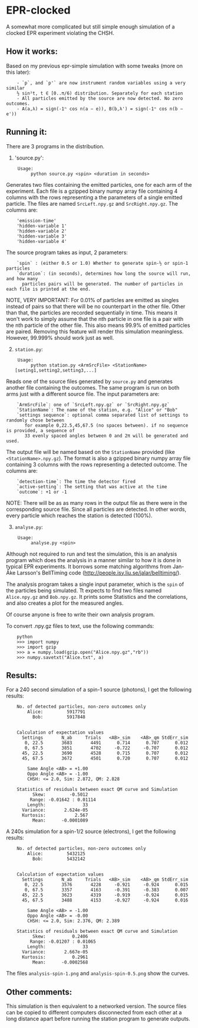 EPR-clocked
===========

A somewhat more complicated but still simple enough simulation of a clocked EPR experiment violating the CHSH.

How it works:
------------
Based on my previous epr-simple simulation with some tweaks (more on this later):  

        - `p`, and `p'` are now instrument random variables using a very similar 
        ½ sin²t, t ∈ [0..π/6) distribution. Separately for each station
        - All particles emitted by the source are now detected. No zero outcomes.
        - A(a,λ) = sign(-1ⁿ cos n(a − e)), B(b,λ') = sign(-1ⁿ cos n(b − e'))

Running it:
-----------
There are 3 programs in the distribution.  
        
1) 'source.py':  

        Usage:
	         python source.py <spin> <duration in seconds>

Generates two files containing the emitted particles, one for each arm of the experiment.
Each file is a gzipped binary numpy array file containing 4 columns with the rows representing a the 
parameters of a single emitted particle. The files are named `SrcLeft.npy.gz` and `SrcRight.npy.gz`.
The columns are:  

        'emission-time'
        'hidden-variable 1'
        'hidden-variable 2'
        'hidden-variable 3'
        'hidden-variable 4'
        
The source program takes as input, 2 parameters:

        `spin` : (either 0.5 or 1.0) Whether to generate spin-½ or spin-1 particles
        `duration`: (in seconds), determines how long the source will run, and how many 
          particles pairs will be generated. The number of particles in each file is printed at the end.

NOTE, VERY IMPORTANT: For 0.01% of particles are emitted as singles instead of pairs so that 
there will be no counterpart in the other file. Other 
than that, the particles are recorded sequentially in time. This means it won't 
work to simply assume that the nth particle in one file is a pair with the nth 
particle of the other file. This also means 99.9% of emitted particles are paired. 
Removing this feature will render this simulation meaningless. However, 99.999% should 
work just as well.


2) `station.py`:  
        
        Usage:
	         python station.py <ArmSrcFile> <StationName> [seting1,setting2,setting3,...]

Reads one of the source files generated by `source.py` and generates another file
containing the outcomes. The same program is run on both arms just with a different
source file. The input parameters are:  

        `ArmSrcFile`: one of `SrcLeft.npy.gz` or `SrcRight.npy.gz`
        `StationName`: The name of the station, e.g. "Alice" or "Bob"
        `settings sequence`: optional comma separated list of settings to randomly chose between
           for example 0,22.5,45,67.5 (no spaces between). if no sequence is provided, a sequence of
           33 evenly spaced angles between 0 and 2π will be generated and used.

The output file will be named based on the `StationName` provided (like `<StationName>.npy.gz`). The format is also 
a gzipped binary numpy array file containing 3 columns with the rows representing a detected 
outcome. The columns are:  
    
        `detection-time`: The time the detector fired
        `active-setting`: The setting that was active at the time
        `outcome`: +1 or -1

NOTE: There will be as as many rows in the output file as there were in the corresponding source file. 
Since all particles are detected. In other words, every particle which reaches the station is detected (100%).

3) `analyse.py`:  
        
        Usage: 
	         analyse.py <spin>


Although not required to run and test the simulation, this is an analysis program which does
the analysis in a manner similar to how it is done in typical EPR experiments. It borrows some 
matching algorithms from Jan-Åke Larsson's BellTiming code (http://people.isy.liu.se/jalar/belltiming/). 

The analysis program takes a single input parameter, which is the `spin` of the particles being simulated.
Tt expects to find two files named `Alice.npy.gz` and `Bob.npy.gz`. It prints some 
Statistics and the correlations, and also creates a plot for the measured angles.

Of course anyone is free to write their own analysis program.

To convert .npy.gz files to text, use the following commands:  
        
        python
        >>> import numpy
        >>> import gzip
        >>> a = numpy.load(gzip.open("Alice.npy.gz","rb"))
        >>> numpy.savetxt("Alice.txt", a)


Results:
--------

For a 240 second simulation of a spin-1 source (photons), I get the following results:  

        No. of detected particles, non-zero outcomes only
	        Alice:         5917791
	          Bob:         5917848


        Calculation of expectation values
          Settings       N_ab     Trials   <AB>_sim    <AB>_qm StdErr_sim
           0, 22.5       3683       4491      0.714      0.707      0.012
           0, 67.5       3851       4702     -0.722     -0.707      0.012
          45, 22.5       3690       4528      0.715      0.707      0.012
          45, 67.5       3672       4501      0.720      0.707      0.012

	        Same Angle <AB> = +1.00
	        Oppo Angle <AB> = -1.00
	        CHSH: <= 2.0, Sim: 2.872, QM: 2.828

        Statistics of residuals between exact QM curve and Simulation
              Skew:         -0.5012
             Range: -0.01642 : 0.01114
            Length:              33
          Variance:       2.624e-05
          Kurtosis:           2.567
              Mean:      -0.0001089


A 240s simulation for a spin-1/2 source (electrons), I get the following results:  

        No. of detected particles, non-zero outcomes only
	        Alice:         5432125
	          Bob:         5432142


        Calculation of expectation values
          Settings       N_ab     Trials   <AB>_sim    <AB>_qm StdErr_sim
           0, 22.5       3576       4228     -0.921     -0.924      0.015
           0, 67.5       3357       4163     -0.391     -0.383      0.007
          45, 22.5       3623       4319     -0.919     -0.924      0.015
          45, 67.5       3488       4153     -0.927     -0.924      0.016

	        Same Angle <AB> = -1.00
	        Oppo Angle <AB> = -0.00
	        CHSH: <= 2.0, Sim: 2.376, QM: 2.389

        Statistics of residuals between exact QM curve and Simulation
              Skew:          0.2406
             Range: -0.01207 : 0.01065
            Length:              33
          Variance:       2.667e-05
          Kurtosis:          0.2961
              Mean:      -0.0002568

The files `analysis-spin-1.png` and `analysis-spin-0.5.png` show the curves. 

Other comments:
---------------

This simulation is then equivalent to a networked version. The source files can be copied to different computers disconnected from each other at a long distance apart before running the station program to generate outputs.
